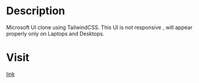 # Description 
Microsoft UI clone using TailwindCSS. This UI is not responsive , will appear properly only on Laptops and Desktops.

# Visit
[link](https://ms-clone-saten.netlify.app/)
